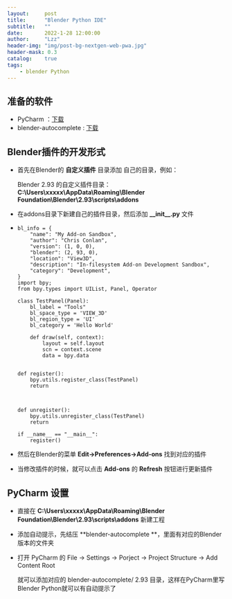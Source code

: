 ```yaml
---
layout:     post
title:      "Blender Python IDE"
subtitle:   ""
date:       2022-1-28 12:00:00
author:     "Lzz"
header-img: "img/post-bg-nextgen-web-pwa.jpg"
header-mask: 0.3
catalog:    true
tags:
    - blender Python
---
```




## 准备的软件

- PyCharm ：[下载](https://www.jetbrains.com/pycharm/)
- blender-autocomplete : [下载](https://github.com/Korchy/blender_autocomplete)



## Blender插件的开发形式

- 首先在Blender的 **自定义插件** 目录添加 自己的目录，例如：

  Blender 2.93 的自定义插件目录：**C:\Users\xxxxx\AppData\Roaming\Blender Foundation\Blender\2.93\scripts\addons**



- 在addons目录下新建自己的插件目录，然后添加 **\_\_init\_\_.py** 文件 

- ```
  bl_info = {
      "name": "My Add-on Sandbox",
      "author": "Chris Conlan",
      "version": (1, 0, 0),
      "blender": (2, 93, 0),
      "location": "View3D",
      "description": "In-filesystem Add-on Development Sandbox",
      "category": "Development",
  }
  import bpy;
  from bpy.types import UIList, Panel, Operator
  
  class TestPanel(Panel):
      bl_label = "Tools"
      bl_space_type = 'VIEW_3D'
      bl_region_type = 'UI'
      bl_category = 'Hello World'
  
      def draw(self, context):
          layout = self.layout
          scn = context.scene
          data = bpy.data
  
  
  def register():
      bpy.utils.register_class(TestPanel)
      return
  
      
   
  def unregister():
      bpy.utils.unregister_class(TestPanel)
      return
  
  if __name__ == "__main__":
      register()
  ```



- 然后在Blender的菜单 **Edit->Preferences->Add-ons** 找到对应的插件
- 当修改插件的时候，就可以点击 **Add-ons** 的 **Refresh** 按钮进行更新插件



## PyCharm 设置

- 直接在 **C:\Users\xxxxx\AppData\Roaming\Blender Foundation\Blender\2.93\scripts\addons** 新建工程

- 添加自动提示，先结压 **blender-autocomplete **，里面有对应的Blender版本的文件夹

- 打开 PyCharm 的 File -> Settings -> Porject -> Project Structure -> Add Content Root

  就可以添加对应的 blender-autocomplete/ 2.93 目录，这样在PyCharm里写Blender Python就可以有自动提示了

 

